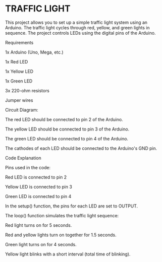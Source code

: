 # TRAFFIC LIGHT
 This project allows you to set up a simple traffic light system using an Arduino. The traffic light cycles through red, yellow, and green lights in sequence. The project controls LEDs using the digital pins of the Arduino.

Requirements

1x Arduino (Uno, Mega, etc.)

1x Red LED

1x Yellow LED

1x Green LED

3x 220-ohm resistors

Jumper wires

Circuit Diagram:

The red LED should be connected to pin 2 of the Arduino.

The yellow LED should be connected to pin 3 of the Arduino.

The green LED should be connected to pin 4 of the Arduino.

The cathodes of each LED should be connected to the Arduino's GND pin.

Code Explanation

Pins used in the code:

Red LED is connected to pin 2

Yellow LED is connected to pin 3

Green LED is connected to pin 4

In the setup() function, the pins for each LED are set to OUTPUT.

The loop() function simulates the traffic light sequence:

Red light turns on for 5 seconds.

Red and yellow lights turn on together for 1.5 seconds.

Green light turns on for 4 seconds.

Yellow light blinks with a short interval (total time of blinking).
